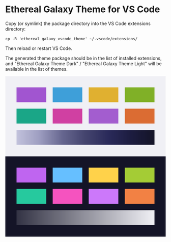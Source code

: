 # Ethereal Galaxy Theme for VS Code

Copy (or symlink) the package directory into the VS Code extensions directory:

```
cp -R 'ethereal_galaxy_vscode_theme' ~/.vscode/extensions/
```

Then reload or restart VS Code.

The generated theme package should be in the list of installed extensions, and "Ethereal Galaxy Theme Dark" / "Ethereal Galaxy Theme Light" will be available in the list of themes.

![Ethereal Galaxy Icon](icon.png)
